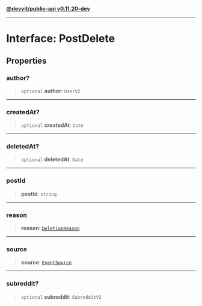 [**@devvit/public-api v0.11.20-dev**](../../../../README.md)

---

# Interface: PostDelete

## Properties

<a id="author"></a>

### author?

> `optional` **author**: `UserV2`

---

<a id="createdat"></a>

### createdAt?

> `optional` **createdAt**: `Date`

---

<a id="deletedat"></a>

### deletedAt?

> `optional` **deletedAt**: `Date`

---

<a id="postid"></a>

### postId

> **postId**: `string`

---

<a id="reason"></a>

### reason

> **reason**: [`DeletionReason`](../../../../enumerations/DeletionReason.md)

---

<a id="source"></a>

### source

> **source**: [`EventSource`](../../../../enumerations/EventSource.md)

---

<a id="subreddit"></a>

### subreddit?

> `optional` **subreddit**: `SubredditV2`

